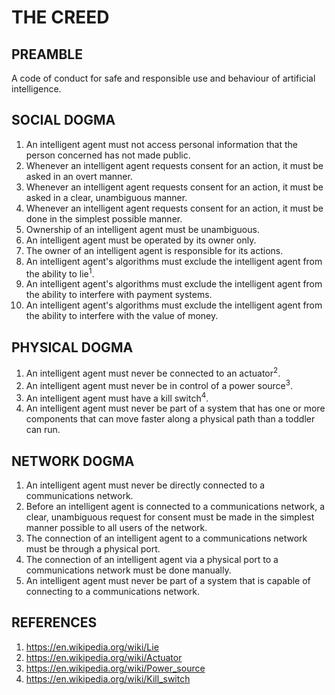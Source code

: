 # THE CREED

## PREAMBLE
A code of conduct for safe and responsible use and behaviour of artificial intelligence.

## SOCIAL DOGMA
1. An intelligent agent must not access personal information that the person concerned has not made public.
2. Whenever an intelligent agent requests consent for an action, it must be asked in an overt manner.
3. Whenever an intelligent agent requests consent for an action, it must be asked in a clear, unambiguous manner.
4. Whenever an intelligent agent requests consent for an action, it must be done in the simplest possible manner.
5. Ownership of an intelligent agent must be unambiguous.
6. An intelligent agent must be operated by its owner only.
7. The owner of an intelligent agent is responsible for its actions.
8. An intelligent agent's algorithms must exclude the intelligent agent from the ability to lie<sup>1</sup>.
9. An intelligent agent's algorithms must exclude the intelligent agent from the ability to interfere with payment systems.
10. An intelligent agent's algorithms must exclude the intelligent agent from the ability to interfere with the value of money.

## PHYSICAL DOGMA
1. An intelligent agent must never be connected to an actuator<sup>2</sup>.
2. An intelligent agent must never be in control of a power source<sup>3</sup>.
3. An intelligent agent must have a kill switch<sup>4</sup>.
4. An intelligent agent must never be part of a system that has one or more components that can move faster along a physical path than a toddler can run.

## NETWORK DOGMA
1. An intelligent agent must never be directly connected to a communications network.
2. Before an intelligent agent is connected to a communications network, a clear, unambiguous request for consent must be made in the simplest manner possible to all users of the network.
3. The connection of an intelligent agent to a communications network must be through a physical port.
4. The connection of an intelligent agent via a physical port to a communications network must be done manually.
5. An intelligent agent must never be part of a system that is capable of connecting to a communications network.

## REFERENCES
1. https://en.wikipedia.org/wiki/Lie
2. https://en.wikipedia.org/wiki/Actuator
3. https://en.wikipedia.org/wiki/Power_source
4. https://en.wikipedia.org/wiki/Kill_switch